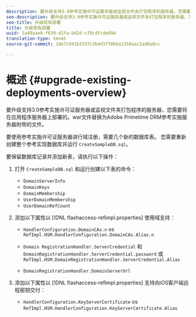 ```yaml
---
description: 要升级支持3.0参考实施许可证服务器或监视文件夹打包程序的服务器，您需要将在应用程序服务器上部署的。war文件替换为Adobe Primetime DRM参考实施服务器附带的文件。
seo-description: 要升级支持3.0参考实施许可证服务器或监视文件夹打包程序的服务器，您需要将在应用程序服务器上部署的。war文件替换为Adobe Primetime DRM参考实施服务器附带的文件。
seo-title: 升级现有部署
title: 升级现有部署
uuid: 1a40aae9-f639-41fa-b42d-cf8cdfcde694
translation-type: tm+mt
source-git-commit: 19e7c941b3337c3b4d37f0b6a1350aac2ad8a0cc

---
```



# 概述 {#upgrade-existing-deployments-overview}

要升级支持3.0参考实施许可证服务器或监视文件夹打包程序的服务器，您需要将在应用程序服务器上部署的。war文件替换为Adobe Primetime DRM参考实施服务器附带的文件。

要使用参考实施许可证服务器进行域注册，需要几个新的数据库表。 您需要重新创建整个参考实现数据库并运行 `CreateSampleDB.sql`。

要保留数据库记录并添加新表，请执行以下操作：

1. 打开 `CreateSampleDB.sql` 和运行创建以下表的命令：

   * `DomainServerInfo`
   * `DomainKeys`
   * `DomainMembership`
   * `UserDomainMembership`
   * `UserDomainRefCount`

1. 添加以下属性以 [!DNL flashaccess-refimpl.properties] 使用域支持：

   * `HandlerConfiguration.DomainCAs.n` os `RefImpl.HSM.HandlerConfiguration.DomainCAs.Alias.n`

   * `Domain RegistrationHandler.ServerCredential` 和 `DomainRegistrationHandler.ServerCredential.password` 或 `RefImpl.HSM.DomainRegistrationHandler.ServerCredential.Alias`

   * `DomainRegistrationHandler.DomainServerUrl`

1. 添加以下属性以 [!DNL flashaccess-refimpl.properties] 支持向iOS客户端远程密钥交付：

   * `HandlerConfiguration.KeyServerCertificate` os `RefImpl.HSM.HandlerConfiguration.KeyServerCertificate.Alias`